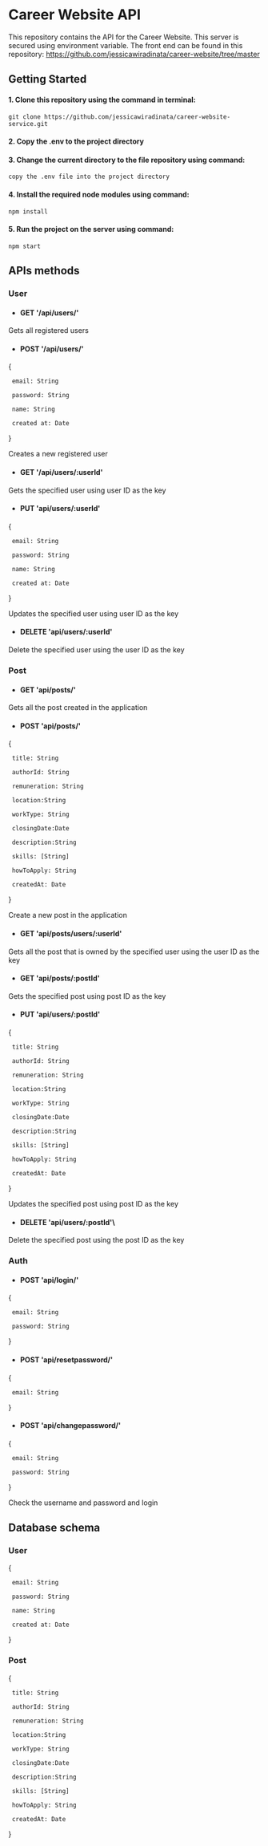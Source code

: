 # Career Website API
This repository contains the API for the Career Website. This server is secured using environment variable. The front end can be found in this repository: https://github.com/jessicawiradinata/career-website/tree/master

## Getting Started
#### 1. Clone this repository using the command in terminal:
```
git clone https://github.com/jessicawiradinata/career-website-service.git
```
#### 2. Copy the .env to the project directory
#### 3. Change the current directory to the file repository using command:
```
copy the .env file into the project directory
```
#### 4. Install the required node modules using command:
```
npm install
```
#### 5. Run the project on the server using command:
 ```
 npm start
 ```
## APIs methods

### User
* #### GET '/api/users/'
Gets all registered users
* #### POST '/api/users/'
{

     email: String
 
     password: String
 
     name: String
 
     created at: Date
}

Creates a new registered user
* #### GET '/api/users/:userId'
Gets the specified user using user ID as the key
* #### PUT 'api/users/:userId'
{

     email: String
 
     password: String
 
     name: String
 
     created at: Date
}

Updates the specified user using user ID as the key
* #### DELETE 'api/users/:userId'
Delete the specified user using the user ID as the key

### Post
* #### GET 'api/posts/'
Gets all the post created in the application
* #### POST 'api/posts/'

{

     title: String
     
     authorId: String
     
     remuneration: String
     
     location:String
     
     workType: String
     
     closingDate:Date
     
     description:String
     
     skills: [String]
     
     howToApply: String
     
     createdAt: Date
}

Create a new post in the application
* #### GET 'api/posts/users/:userId'
Gets all the post that is owned by the specified user using the user ID as the key
* #### GET 'api/posts/:postId'
Gets the specified post using post ID as the key
* #### PUT 'api/users/:postId'

{

     title: String
     
     authorId: String
     
     remuneration: String
     
     location:String
     
     workType: String
     
     closingDate:Date
     
     description:String
     
     skills: [String]
     
     howToApply: String
     
     createdAt: Date
}

Updates the specified post using post ID as the key
* #### DELETE 'api/users/:postId'\
Delete the specified post using the post ID as the key

### Auth
* #### POST 'api/login/'
{

     email: String
     
     password: String
 
}
* #### POST 'api/resetpassword/'
{

     email: String
 
}
* #### POST 'api/changepassword/'
{

     email: String
     
     password: String
 
}

Check the username and password and login

## Database schema
### User
{
    
     email: String
 
     password: String
 
     name: String
 
     created at: Date
 }

### Post
{

     title: String
     
     authorId: String
     
     remuneration: String
     
     location:String
     
     workType: String
     
     closingDate:Date
     
     description:String
     
     skills: [String]
     
     howToApply: String
     
     createdAt: Date
}
